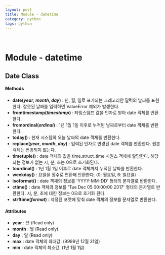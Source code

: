 ```yaml
---
layout: post
title: Module - datetime
category: python
tags: python
---
```


&nbsp;

# Module - datetime

## Date Class

#### Methods

- **date(*year*, *month*, *day*)** : 년, 월, 일로 표기되는 그레고리안 달력의 날짜를 표현한다. 잘못된 날짜를 입력하면 ValueError 예외가 발생한다.
- **fromtimestamp(*timestamp*)** : 타임스탬프 값을 인자로 받아 date 객체를 반환한다.
- **fromordinal(*ordinal*)** : 1년 1월 1일 이후로 누적된 날짜로부터 date 객체를 반환한다.
- **today()** : 현재 시스템의 오늘 날짜의 date 객체를 반환한다.
- **replace(*year*, *month*, *day*)** : 입력된 인자로 변경된 date 객체를 반환한다. 원본 객체는 변경되지 않는다.
- **timetuple()** : date 객체의 값을 time.struct_time 시퀀스 객체에 할당한다. 해당되는 정보가 없는 시, 분, 초는 0으로 초기화된다.
- **toordinal()** : 1년 1월 1일 이후로 date 객체까지 누적된 날짜를 반환한다.
- **weekday()** : 요일을 정수로 변환해 반환한다. (0: 월요일, 6: 일요일)
- **isoformat()** : date 객체의 정보를 'YYYY-MM-DD' 형태의 문자열로 반환한다.
- **ctime()** : date 객체의 정보를 'Tue Dec 05 00:00:00 2017' 형태의 문자열로 반환한다. 시, 분, 초에 대한 정보는 0으로 초기화 된다.
- **strftime(*format*)** : 지정된 포맷에 맞춰 date 객체의 정보를 문자열로 반환한다.

#### Attributes

- **year** : 년 (Read only)
- **month** : 월 (Read only)
- **day** : 일 (Read only)
- **max** : date 객체의 최대값. (9999년 12월 31일)
- **min** : date 객체의 최소값. (1년 1월 1일)